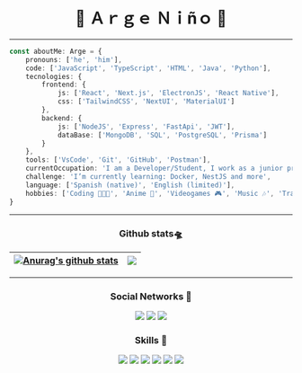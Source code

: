 <h1 align="center">💠 Ａｒｇｅ  Ｎｉñｏ 💠</h1>

---

<div>

```ts
const aboutMe: Arge = {
    pronouns: ['he', 'him'],
    code: ['JavaScript', 'TypeScript', 'HTML', 'Java', 'Python'],
    tecnologies: {
        frontend: {
            js: ['React', 'Next.js', 'ElectronJS', 'React Native'],
            css: ['TailwindCSS', 'NextUI', 'MaterialUI']
        },
        backend: {
            js: ['NodeJS', 'Express', 'FastApi', 'JWT'],
            dataBase: ['MongoDB', 'SQL', 'PostgreSQL', 'Prisma']
        }
    },
    tools: ['VsCode', 'Git', 'GitHub', 'Postman'],
    currentOccupation: 'I am a Developer/Student, I work as a junior programmer at Seguridad Penta',
    challenge: 'I’m currently learning: Docker, NestJS and more',
    language: ['Spanish (native)', 'English (limited)'],
    hobbies: ['Coding 🧑🏻‍💻', 'Anime 🏯', 'Videogames 🎮', 'Music 🎶', 'Traveling ✈️'],
}
```

</div>

---
<h3 align="center">Github stats🛸</h3>

    
| <a href="https://github.com/argenh/github-readme-stats"><img align="center" src="https://github-readme-stats.vercel.app/api?username=argenh&show_icons=true&include_all_commits=true&theme=buefy&hide_border=true" alt="Anurag's github stats" /></a> | <a href="https://github.com/argenh/github-readme-stats"><img align="center" src="https://github-readme-stats.vercel.app/api/top-langs/?username=argenh&layout=compact&theme=buefy&hide_border=true" /></a> |
| ------------- | ------------- |

---
<h3 align="center">Social Networks 📱</h3>

<p align="center">
    <a href="https://www.linkedin.com/in/argenino/"><img src="https://img.shields.io/badge/LinkedIn-0077B5?style=for-the-badge&logo=linkedin&logoColor=white"/></a>
    <a href="https://twitter.com/NinoArge"><img src="https://img.shields.io/badge/Twitter-1DA1F2?style=for-the-badge&logo=twitter&logoColor=white"/></a>
    <a href="https://www.instagram.com/arge.nino/"><img src="https://img.shields.io/badge/Instagram-E4405F?style=for-the-badge&logo=instagram&logoColor=white"/></a>
</p>

<h3 align="center">Skills 🌌</h3>

<p align="center">
    <img src="https://img.shields.io/badge/Java-ED8B00?style=for-the-badge&logo=java&logoColor=white"/>
    <img src="https://img.shields.io/badge/HTML5-E34F26?style=for-the-badge&logo=html5&logoColor=white"/>
    <img src="https://img.shields.io/badge/CSS3-1572B6?style=for-the-badge&logo=css3&logoColor=white"/>
    <img src="https://img.shields.io/badge/JavaScript-F7DF1E?style=for-the-badge&logo=javascript&logoColor=black"/>
    <img src="https://img.shields.io/badge/React-20232A?style=for-the-badge&logo=react&logoColor=61DAFB"/>
    <img src="https://img.shields.io/badge/Python-3776AB?style=for-the-badge&logo=python&logoColor=white"/>
</p>
